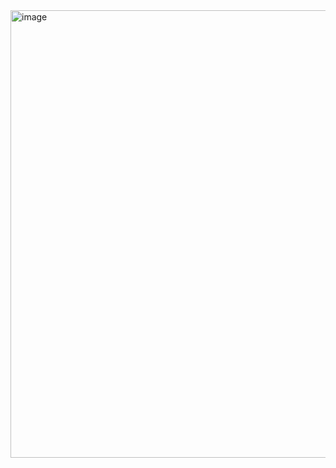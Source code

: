 <img width="716" alt="image" src="https://github.com/user-attachments/assets/35496aba-3d79-41b2-979b-c1d9b1deda32" />
